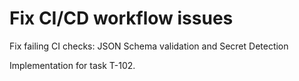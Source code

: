 # Fix CI/CD workflow issues

Fix failing CI checks: JSON Schema validation and Secret Detection

Implementation for task T-102.